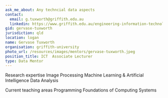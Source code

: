 ```yaml
---
ask_me_about: Any techncial data aspects
contact:
  email: g.tuxworth@griffith.edu.au
  linkedin: https://www.griffith.edu.au/engineering-information-technology/school-information-communication-technology/staff/gervase-tuxworth
gid: gervase-tuxworth
jurisdiction: qld
location: logan
name: Gervase Tuxworth
organisation: griffith-university
photo_url: /resources/images/mentors/gervase-tuxworth.jpeg
position_title: ICT  Associate Lecturer
type: Data Mentor
---
```


Research expertise
Image Processing
Machine Learning & Artificial Intelligence
Data Analysis

Current teaching areas
Programming
Foundations of Computing Systems
